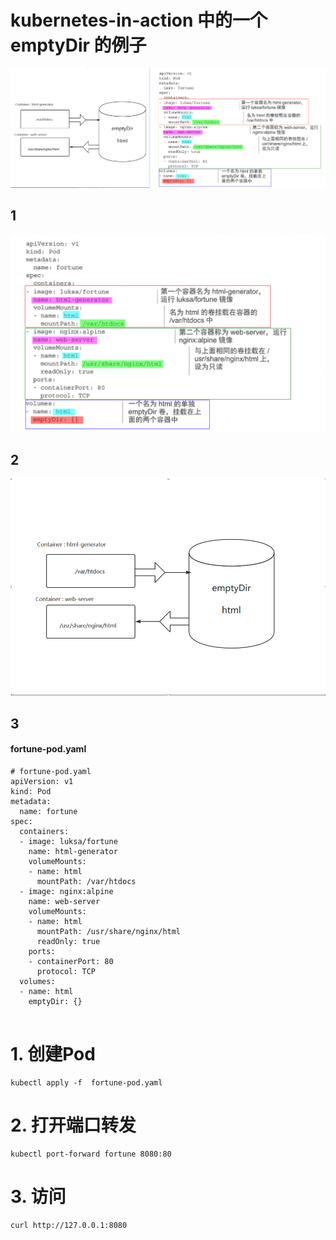 # kubernetes-in-action 中的一个 emptyDir 的例子   


![](https://raw.githubusercontent.com/latermonk/cka-pre/master/Issues/images/combine-emptyDir.png)


## 1
![](https://raw.githubusercontent.com/latermonk/cka-pre/master/Issues/images/emptyDir.png)

## 2
![](https://raw.githubusercontent.com/latermonk/cka-pre/master/Issues/images/empty-pic.png)

## 3

#### fortune-pod.yaml

```
# fortune-pod.yaml
apiVersion: v1
kind: Pod
metadata:
  name: fortune
spec:
  containers:
  - image: luksa/fortune
    name: html-generator
    volumeMounts:
    - name: html
      mountPath: /var/htdocs
  - image: nginx:alpine
    name: web-server
    volumeMounts:
    - name: html
      mountPath: /usr/share/nginx/html
      readOnly: true
    ports:
    - containerPort: 80
      protocol: TCP
  volumes:
  - name: html
    emptyDir: {}


```

# 1. 创建Pod
```
kubectl apply -f  fortune-pod.yaml
```


# 2. 打开端口转发
```
kubectl port-forward fortune 8080:80
```

# 3. 访问
```
curl http://127.0.0.1:8080
```

